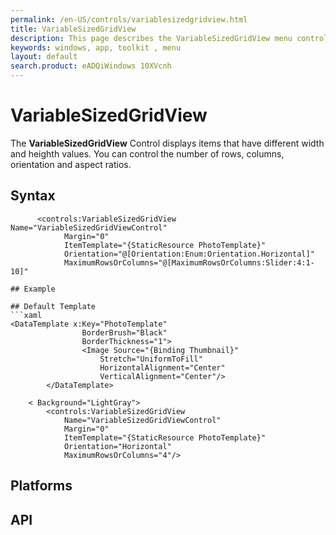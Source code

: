 ```yaml
---
permalink: /en-US/controls/variablesizedgridview.html
title: VariableSizedGridView
description: This page describes the VariableSizedGridView menu control
keywords: windows, app, toolkit , menu
layout: default
search.product: eADQiWindows 10XVcnh
---
```


# VariableSizedGridView
The **VariableSizedGridView** Control displays items that have different width and heighth values. 
You can control the number of rows, columns, orientation and aspect ratios. 

## Syntax
```xaml
      <controls:VariableSizedGridView   Name="VariableSizedGridViewControl"
            Margin="0"
            ItemTemplate="{StaticResource PhotoTemplate}"
            Orientation="@[Orientation:Enum:Orientation.Horizontal]"
            MaximumRowsOrColumns="@[MaximumRowsOrColumns:Slider:4:1-10]"  

## Example 

## Default Template
```xaml
<DataTemplate x:Key="PhotoTemplate"
                BorderBrush="Black"
                BorderThickness="1">
                <Image Source="{Binding Thumbnail}"
                    Stretch="UniformToFill"
                    HorizontalAlignment="Center"
                    VerticalAlignment="Center"/>
        </DataTemplate>

	< Background="LightGray">
        <controls:VariableSizedGridView
            Name="VariableSizedGridViewControl"
            Margin="0"
            ItemTemplate="{StaticResource PhotoTemplate}"
            Orientation="Horizontal"
            MaximumRowsOrColumns="4"/>           
```

## Platforms 


## API
